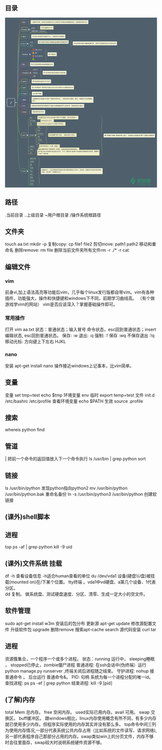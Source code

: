 ## 目录
![](3目录结构.png)
## 路径
.当前目录  ..上级目录  ~用户根目录  /操作系统根路径
## 文件夹
touch aa.txt
mkdir  -p
复制copy: cp file1 file2
剪切move: path1 path2  移动和重命名
删除remove: rm file 删除当前文件夹所有文件rm -r ./*
-r
cat

## 编辑文件
### vim
前身vi,加上语法高亮等功能后vim，几乎每个linux发行版都自带vim。vim有各种插件，功能强大，操作和快捷键和windows下不同，前期学习曲线高。
（有个做游戏学vim的网站）
vim是否应该深入？掌握基础操作即可。
### 常用操作
打开 vim aa.txt
状态：普通状态；输入冒号 命令状态，esc回到普通状态；insert 编辑状态, esc回到普通状态。
保存:  :w
退出:  :q
强制:  :!
保存   :wq      不保存退出 :!q
移动光标: 方向键上下左右  HJKL
### nano
安装 apt-get install nano
操作接近windows上记事本，比vim简单。

## 变量
变量 set tmp=test   echo $tmp
环境变量 env
临时 export temp=test
文件 init.d /etc/bashrc  /etc/profile
查看环境变量 echo $PATH
生效 source .profile

## 搜索
whereis python
find

## 管道
|  把前一个命令的返回值放入下一个命令执行
ls /usr/bin | grep python
sort

## 链接
ls /usr/bin/python   发现python指向python2
mv /usr/bin/python /usr/bin/python.bak 重命名备份
ln  -s  /usr/bin/python3  /usr/bin/python  创建软链接

## (课外)shell脚本

## 进程
top
ps -af | grep python
kill -9 uid

## (课外)文件系统 挂载
df -h 查看设备信息    -h适合human查看的单位
du
/dev/vda1    设备(硬盘\U盘)被挂载(mounted on)在/下某个位置。 tty终端 。vda1中vd硬盘、a第几个设备、1代表分区。  
dd  复制。 做系统盘、测试硬盘速度、分区、清零、生成一定大小的空文件。

## 软件管理
sudo apt-get install w3m   安装后的包分布
更新源 apt-get update   修改源配置文件
升级软件包 upgrade    删除remove
搜索apt-cache search
源代码安装 curl tar




## 进程
资源簇集合，一个程序一个或多个进程。
状态：running 运行中， sleeping睡眠 ， stopped已停止，zombie僵尸进程
普通进程: 在ssh会话中(伪终端）运行python manage.py runserver ,终端关闭后进程随之结束。
守护进程: nohup  接普通命令    。 后台运行  普通命令&。
PID: 句柄 系统为每一个进程分配的唯一id。
查找进程: ps      ps -ef | grep python
结束进程: kill -9 [pid]
## (了解)内存
total Mem 总内存。 free 空闲内存。 used实际已用内存。avail 可用。
swap 交换区。 buff缓冲区。
跟windows相比，linux内存使用概念有所不同，有多少内存就已使用多少内存。但程序实际使用的内存其实并没有那么多。
top命令中间三列为使用内存情况,一部分代表系统公共内存占用（比如系统的文件读写、请求网络),另一部代表程序自己那部分占用的内存。swap类似win上的分页文件，内存不够时会往里面存，swap较大时说明系统硬件资源不够。







